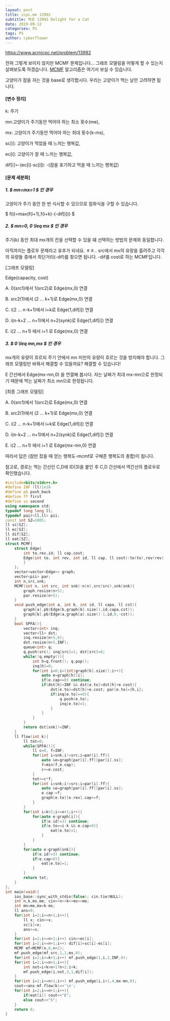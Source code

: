 ```yaml
---
layout: post
title: icpc.me 13992
subtitle: 백준 13992 Delight for a Cat
date: 2019-09-12
categories: PS
tags: PS
author: cyberflower
---
```


<https://www.acmicpc.net/problem/13992>

전혀 그렇게 보이지 않지만 MCMF 문제입니다... 그래프 모델링을 어떻게 할 수 있는지 살펴보도록 하겠습니다. [MCMF](https://cyberflower.github.io/2019/09/10/MCMF.html) 알고리즘은 여기서 보실 수 있습니다.

고양이가 잠을 자는 것을 base로 생각합시다. 우리는 고양이가 먹는 날만 고려하면 됩니다.

#### [변수 정리]

k: 주기

mn:고양이가 주기동안 먹어야 하는 최소 횟수(me),

mx: 고양이가 주기동안 먹어야 하는 최대 횟수(k-ms),

sc[i]: 고양이가 먹었을 때 느끼는 행복값,

ec[i]: 고양이가 잘 때 느끼는 행복값,

dif[i]=-(ec[i]-sc[i]): -(잠을 포기하고 먹을 때 느끼는 행복값)

#### [문제 세분화]

##### 1. $ mn=mx=1 $ 인 경우

고양이가 주기 동안 한 번 식사할 수 있으므로 점화식을 구할 수 있습니다.

$ f(i)=max(f(i+1),f(i+k)-(-dif[i])) $

##### 2. $ mn=0, 0 \leq mx $ 인 경우

주기(k) 동안 최대 mx개의 칸을 선택할 수 있을 떄 선택하는 방법의 문제와 동일합니다.

아직까지는 플로우 문제라고 유추가 되네요. ㅎㅎ.. src에서 mx의 유량을 흘려주고 각각의 유량들 중에서 최단거리(-dif)를 찾으면 됩니다. -dif를 cost로 하는 MCMF입니다.

[그래프 모델링]

Edge(capacity, cost)

A. 0(src1)에서 1(src2)로 Edge(mx,0) 연결

B. src2(1)에서 (2 ... k+1)로 Edge(mx,0) 연결

C. i(2 ... n-k+1)에서 i+k로 Edge(1,dif[i]) 연결

D. i(n-k+2 ... n+1)에서 n+2(synk)로 Edge(1,dif[i]) 연결

E. i(2 ... n+1) 에서 i+1 로 Edge(mx,0) 연결

##### 3. $ 0 \leq mn,mx $ 인 경우

mx개의 유량이 흐르되 주기 안에서 mn 미만의 유량이 흐르는 것을 방지해야 합니다. 그래프 모델링만 바꿔서 해결할 수 있을까요? 해결할 수 있습니다!

E 간선에서 Edge(mx-mn,0) 을 연결해 봅시다. 자는 날짜가 최대 mx-mn으로 한정되기 때문에 먹는 날짜가 최소 mn으로 한정됩니다.

[최종 그래프 모델링]

A. 0(src1)에서 1(src2)로 Edge(mx,0) 연결

B. src2(1)에서 (2 ... k+1)로 Edge(mx,0) 연결

C. i(2 ... n-k+1)에서 i+k로 Edge(1,dif[i]) 연결

D. i(n-k+2 ... n+1)에서 n+2(synk)로 Edge(1,dif[i]) 연결

E. i(2 ... n+1) 에서 i+1 로 Edge(mx-mn,0) 연결

따라서 답은 (잠만 잤을 때 얻는 행복도-mcmf로 구해준 행복도의 총합)이 됩니다.

참고로, 경로는 먹는 간선인 C,D에 ID(3)을 붙인 후 C,D 간선에서 역간선의 플로우로 확인했습니다.

```cpp
#include<bits/stdc++.h>
#define INF (ll)1e18
#define pb push_back
#define ff first
#define ss second
using namespace std;
typedef long long ll;
typedef pair<ll,ll> pii;
const int SZ=1005;
ll sc[SZ];
ll ec[SZ];
ll dif[SZ];
ll eat[SZ];
struct MCMF{
	struct Edge{
		int to,rev,id; ll cap,cost;
		Edge(int to, int rev, int id, ll cap, ll cost):to(to),rev(rev),id(id),cap(cap),cost(cost){
		}
	};
	vector<vector<Edge>> graph;
	vector<pii> par;
	int n,src,snk;
	MCMF(int n, int src, int snk):n(n),src(src),snk(snk){
		graph.resize(n+5);
		par.resize(n+5);
	}
	void push_edge(int a, int b, int id, ll capa, ll cst){
		graph[a].pb(Edge(b,graph[b].size(),id,capa,cst));
		graph[b].pb(Edge(a,graph[a].size()-1,id,0,-cst));
	}
	bool SPFA(){
		vector<int> inq;
		vector<ll> dst;
		inq.resize(n+5,0);
		dst.resize(n+5,INF);		
		queue<int> q;
		q.push(src); inq[src]=1; dst[src]=0;
		while(!q.empty()){
			int h=q.front(); q.pop();
			inq[h]=0;
			for(int i=0;i<(int)graph[h].size();i++){
				auto e=graph[h][i];
				if(e.cap<=0) continue;
				if(dst[h]<INF && dst[e.to]>dst[h]+e.cost){
					dst[e.to]=dst[h]+e.cost; par[e.to]={h,i};
					if(inq[e.to]==0){
						q.push(e.to);
						inq[e.to]=1;
					}
				}
			}
		}
		return dst[snk]!=INF;
	}
	ll flow(int k){
		ll tot=0;
		while(SPFA()){
			ll c=0, f=INF;
			for(int i=snk;i!=src;i=par[i].ff){
				auto &e=graph[par[i].ff][par[i].ss];
				f=min(f,e.cap);
				c+=e.cost;
			}
			tot+=c*f;
			for(int i=snk;i!=src;i=par[i].ff){
				auto &e=graph[par[i].ff][par[i].ss];
				e.cap-=f;
				graph[e.to][e.rev].cap+=f;
			}
		}
		for(int i=k+2;i<=n+1;i++){
			for(auto e:graph[i]){
				if(e.id!=3) continue;
				if(e.to==i-k && e.cap>0){
					eat[e.to]=1;
				}
			}
		}
		for(auto e:graph[snk]){
			if(e.id!=3) continue;
			if(e.cap>0){
				eat[e.to]=1;
			}
		}		
		return tot;
	}
};
int main(void){
	ios_base::sync_with_stdio(false); cin.tie(NULL);
	int n,k,ms,me; cin>>n>>k>>ms>>me;
	int mn=me,mx=k-ms;
	ll ans=0;
	for(int i=2;i<=n+1;i++){
		ll x; cin>>x;
		sc[i]=x;
		ans+=x;
	}
	for(int i=2;i<=n+1;i++) cin>>ec[i];
	for(int i=2;i<=n+1;i++) dif[i]=sc[i]-ec[i];
	MCMF mf=MCMF(n,0,n+2);
	mf.push_edge(mf.src,1,1,mx,0);
	for(int i=2;i<=k+1;i++) mf.push_edge(1,i,2,INF,0);
	for(int i=2;i<=n+1;i++){
		int nxt=i+k>n+1?n+2:i+k;
		mf.push_edge(i,nxt,3,1,dif[i]);
	}
	for(int i=2;i<=n+1;i++) mf.push_edge(i,i+1,4,mx-mn,0);
	cout<<ans-mf.flow(k)<<'\n';
	for(int i=2;i<=n+1;i++){
		if(eat[i]) cout<<"E";
		else cout<<"S";
	}
	return 0;
}
```
